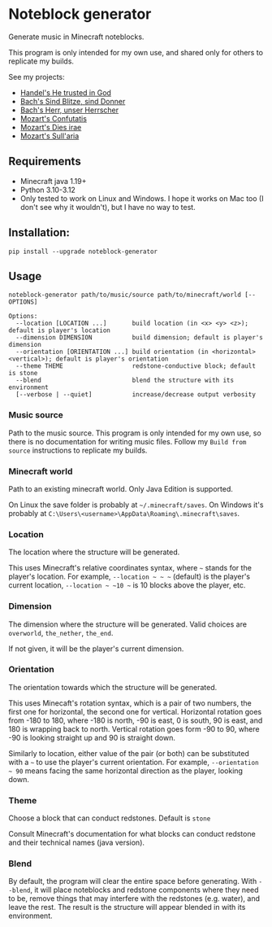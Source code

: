 # Noteblock generator
Generate music in Minecraft noteblocks.

This program is only intended for my own use, and shared only for others to replicate my builds.

See my projects:
* [Handel's He trusted in God](https://github.com/FelixFourcolor/He-trusted-in-God)
* [Bach's Sind Blitze, sind Donner](https://github.com/FelixFourcolor/Sind-Blitze-sind-Donner)
* [Bach's Herr, unser Herrscher](https://github.com/FelixFourcolor/Herr-unser-Herrscher)
* [Mozart's Confutatis](https://github.com/FelixFourcolor/Confutatis)
* [Mozart's Dies irae](https://github.com/FelixFourcolor/Dies-irae)
* [Mozart's Sull'aria](https://github.com/FelixFourcolor/Canzonetta-sull-aria)

## Requirements
* Minecraft java 1.19+
* Python 3.10-3.12
* Only tested to work on Linux and Windows. I hope it works on Mac too (I don't see why it wouldn't), but I have no way to test.

## Installation:
```pip install --upgrade noteblock-generator```

## Usage

```
noteblock-generator path/to/music/source path/to/minecraft/world [--OPTIONS]

Options:
  --location [LOCATION ...]       build location (in <x> <y> <z>); default is player's location
  --dimension DIMENSION           build dimension; default is player's dimension
  --orientation [ORIENTATION ...] build orientation (in <horizontal> <vertical>); default is player's orientation
  --theme THEME                   redstone-conductive block; default is stone
  --blend                         blend the structure with its environment
  [--verbose | --quiet]           increase/decrease output verbosity
```

### Music source
Path to the music source. This program is only intended for my own use, so there is no documentation for writing music files. Follow my `Build from source` instructions to replicate my builds.

### Minecraft world
Path to an existing minecraft world. Only Java Edition is supported.

On Linux the save folder is probably at `~/.minecraft/saves`. On Windows it's probably at `C:\Users\<username>\AppData\Roaming\.minecraft\saves`.

### Location
The location where the structure will be generated.

This uses Minecraft's relative coordinates syntax, where `~` stands for the player's location. For example, `--location ~ ~ ~` (default) is the player's current location, `--location ~ ~10 ~` is 10 blocks above the player, etc.

### Dimension
The dimension where the structure will be generated. Valid choices are `overworld`, `the_nether`, `the_end`.

If not given, it will be the player's current dimension.

### Orientation
The orientation towards which the structure will be generated.

This uses Minecaft's rotation syntax, which is a pair of two numbers, the first one for horizontal, the second one for vertical. Horizontal rotation goes from -180 to 180, where -180 is north, -90 is east, 0 is south, 90 is east, and 180 is wrapping back to north. Vertical rotation goes form -90 to 90, where -90 is looking straight up and 90 is straight down.

Similarly to location, either value of the pair (or both) can be substituted with a `~` to use the player's current orientation. For example, `--orientation ~ 90` means facing the same horizontal direction as the player, looking down.

### Theme
Choose a block that can conduct redstones. Default is `stone`

Consult Minecraft's documentation for what blocks can conduct redstone and their technical names (java version).

### Blend
By default, the program will clear the entire space before generating. With `--blend`, it will place noteblocks and redstone components where they need to be, remove things that may interfere with the redstones (e.g. water), and leave the rest. The result is the structure will appear blended in with its environment.